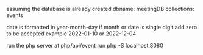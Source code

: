 assuming the database is already created
dbname: meetingDB
collections: events

date is formatted in year-month-day
if month or date is single digit add zero to be accepted
example 2022-01-10 or 2022-12-04

run the php server at php/api/event
run php -S localhost:8080
